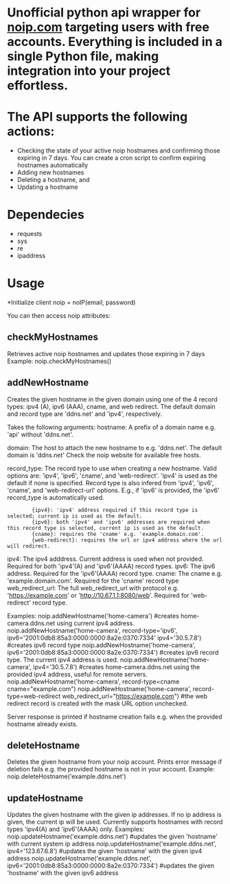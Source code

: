 # Unofficial python api wrapper for [noip.com](https://www.noip.com/) targeting users with free accounts. Everything is included in a single Python file, making integration into your project effortless.

# The API supports the following actions:
- Checking the state of your active noip hostnames and confirming those expiring in 7 days. You can create a cron script to confirm expiring hostnames automatically
- Adding new hostnames
- Deleting a hostname, and
- Updating a hostname

# Dependecies
- requests
- sys
- re
- ipaddress

# Usage
\*Initialize client
noip = noIP(email, password) 

You can then access noip attributes:
## checkMyHostnames
Retrieves active noip hostnames and updates those expiring in 7 days
Example: 
noip.checkMyHostnames()

## addNewHostname
Creates the given hostname in the given domain using one of the 4 record types: ipv4 (A), ipv6 (AAA), cname, and web redirect. The default domain and record type are 'ddns.net' and 'ipv4', respectively.

Takes the following arguments:
hostname: A prefix of a domain name e.g. 'api' without 'ddns.net'.

domain: The host to attach the new hostname to e.g. 'ddns.net'. The default domain is 'ddns.net' Check the noip website for available free hosts.

record_type: The record type to use when creating a new hostname.
            Valid options are: 'ipv4', 'ipv6', 'cname', and 'web-redirect'. 'ipv4' is used as the default if none is specified. Record type is also infered from 'ipv4', 'ipv6', 'cname', and 'web-redirect-url' options. E.g., if 'ipv6' is provided, the 'ipv6' record_type is automatically used.
            
            {ipv4}: 'ipv4' address required if this record type is selected; current ip is used as the default.
            {ipv6}: both 'ipv4' and 'ipv6' addresses are required when this record type is selected, current ip is used as the default.
            {cname}: requires the 'cname' e.g. 'example.domain.com'.
            {web-redirect}: requires the url or ipv4 address where the url will redirect.

ipv4: The ipv4 adddress. Current address is used when not provided. Required for both 'ipv4'(A) and 'ipv6'(AAAA) record types.
ipv6: The ipv6 address. Required for the 'ipv6'(AAAA) record type.
cname: The cname e.g. 'example.domain.com'. Required for the 'cname' record type
web_redirect_url: The full web_redirect_url with protocol e.g. 'https://example.com' or 'http://10.67.1.1:8080/web'. Required for 'web-redirect' record type.

Examples:
noip.addNewHostname('home-camera') #creates home-camera.ddns.net using current ipv4 address.
noip.addNewHostname('home-camera', record-type='ipv6', ipv6='2001:0db8:85a3:0000:0000:8a2e:0370:7334' ipv4='30.5.7.8') #creates ipv6 record type
noip.addNewHostname('home-camera', ipv6='2001:0db8:85a3:0000:0000:8a2e:0370:7334') #creates ipv6 record type. The current ipv4 address is used.
noip.addNewHostname('home-camera', ipv4='30.5.7.8') #creates home-camera.ddns.net using the provided ipv4 address, useful for remote servers.
noip.addNewHostname('home-camera', record-type=cname cname="example.com")
noip.addNewHostname('home-camera', record-type=web-redirect web_redirect_url="https://example.com") #the web redirect record is created with the mask URL option unchecked.

Server response is printed if hostname creation fails e.g. when the provided hostname already exists.

## deleteHostname
Deletes the given hostname from your noip account. Prints error message if deletion fails e.g. the provided hostname is not in your account.
Example:
noip.deleteHostname('example.ddns.net')

## updateHostname
Updates the given hostname with the given ip addresses. If no ip address is given, the current ip will be used.
Currently supports hostnames with record types 'ipv4(A) and 'ipv6'(AAAA) only.
Examples:
noip.updateHostname('example.ddns.net') #updates the given 'hostname' with current system ip address
noip.updateHostname('example.ddns.net', ipv4='123.67.6.8') #updates the given 'hostname' with the given ipv4 address
noip.updateHostname('example.ddns.net', ipv6='2001:0db8:85a3:0000:0000:8a2e:0370:7334') #updates the given 'hostname' with the given ipv6 address

